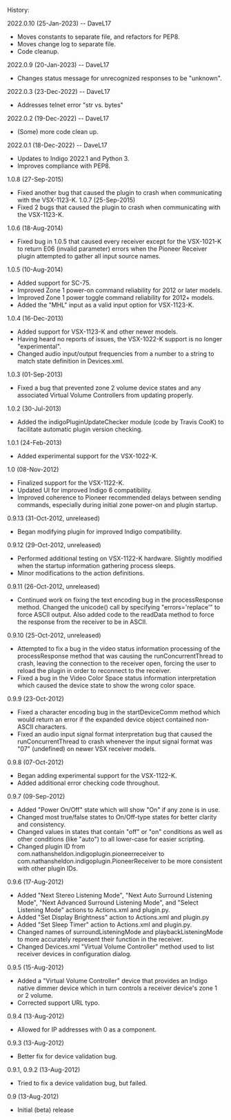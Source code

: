 History:

2022.0.10 (25-Jan-2023) -- DaveL17
* Moves constants to separate file, and refactors for PEP8.
* Moves change log to separate file.
* Code cleanup.

2022.0.9 (20-Jan-2023) -- DaveL17
* Changes status message for unrecognized responses to be "unknown".

2022.0.3 (23-Dec-2022) -- DaveL17
* Addresses telnet error "str vs. bytes"

2022.0.2 (19-Dec-2022) -- DaveL17
* (Some) more code clean up.

2022.0.1 (18-Dec-2022) -- DaveL17
* Updates to Indigo 2022.1 and Python 3.
* Improves compliance with PEP8.

1.0.8 (27-Sep-2015)
* Fixed another bug that caused the plugin to crash when communicating with the VSX-1123-K.
1.0.7 (25-Sep-2015)
* Fixed 2 bugs that caused the plugin to crash when communicating with the VSX-1123-K.

1.0.6 (18-Aug-2014)
* Fixed bug in 1.0.5 that caused every receiver except for the VSX-1021-K to return E06 (invalid
parameter) errors when the Pioneer Receiver plugin attempted to gather all input source names.

1.0.5 (10-Aug-2014)
* Added support for SC-75.
* Improved Zone 1 power-on command reliability for 2012 or later models.
* Improved Zone 1 power toggle command reliability for 2012+ models.
* Added the "MHL" input as a valid input option for VSX-1123-K.

1.0.4 (16-Dec-2013)
* Added support for VSX-1123-K and other newer models.
* Having heard no reports of issues, the VSX-1022-K support is no longer "experimental".
* Changed audio input/output frequencies from a number to a string to match state definition in
  Devices.xml.

1.0.3 (01-Sep-2013)
* Fixed a bug that prevented zone 2 volume device states and any associated Virtual Volume Controllers
  from updating properly.

1.0.2 (30-Jul-2013)
* Added the indigoPluginUpdateChecker module (code by Travis CooK) to facilitate automatic plugin
  version checking.

1.0.1 (24-Feb-2013)
*  Added experimental support for the VSX-1022-K.

1.0 (08-Nov-2012)
*  Finalized support for the VSX-1122-K.
*  Updated UI for improved Indigo 6 compatibility.
*  Improved coherence to Pioneer recommended delays between sending commands, especially during initial
   zone power-on and plugin startup.

0.9.13 (31-Oct-2012, unreleased)
*  Began modifying plugin for improved Indigo compatibility.

0.9.12 (29-Oct-2012, unreleased)
*  Performed additional testing on VSX-1122-K hardware. Slightly modified when the startup information
   gathering process sleeps.
*  Minor modifications to the action definitions.

0.9.11 (26-Oct-2012, unreleased)
*  Continued work on fixing the text encoding bug in the processResponse method.  Changed the unicode()
   call by specifying "errors='replace'" to force ASCII output. Also added code to the readData method
   to force the response from the receiver to be in ASCII.

0.9.10 (25-Oct-2012, unreleased)
*  Attempted to fix a bug in the video status information processing of the processResponse method that
   was causing the runConcurrentThread to crash, leaving the connection to the receiver open, forcing
   the user to reload the plugin in order to reconnect to the receiver.
*  Fixed a bug in the Video Color Space status information interpretation which caused the device state
   to show the wrong color space.

0.9.9 (23-Oct-2012)
*  Fixed a character encoding bug in the startDeviceComm method which would return an error if the
   expanded device object contained non-ASCII characters.
*  Fixed an audio input signal format interpretation bug that caused the runConcurrentThread to crash
   whenever the input signal format was "07" (undefined) on newer VSX receiver models.

0.9.8 (07-Oct-2012)
*  Began adding experimental support for the VSX-1122-K.
*  Added additional error checking code throughout.

0.9.7 (09-Sep-2012)
*  Added "Power On/Off" state which will show "On" if any zone is in use.
*  Changed most true/false states to On/Off-type states for better clarity and consistency.
*  Changed values in states that contain "off" or "on" conditions as well as other conditions (like
   "auto") to all lower-case for easier scripting.
*  Changed plugin ID from com.nathansheldon.indigoplugin.pioneerreceiver to
   com.nathansheldon.indigoplugin.PioneerReceiver to be more consistent with other plugin IDs.

0.9.6 (17-Aug-2012)
*  Added "Next Stereo Listening Mode", "Next Auto Surround Listening Mode", "Next Advanced Surround
   Listening Mode", and "Select Listening Mode" actions to Actions.xml and plugin.py.
*  Added "Set Display Brightness" action to Actions.xml and plugin.py
*  Added "Set Sleep Timer" action to Actions.xml and plugin.py.
*  Changed names of surroundListeningMode and playbackListeningMode to more accurately represent their
   function in the receiver.
*  Changed Devices.xml "Virtual Volume Controller" method used to list receiver devices in
   configuration dialog.

0.9.5 (15-Aug-2012)
*  Added a "Virtual Volume Controller" device that provides an Indigo native dimmer device which in
   turn controls a receiver device's zone 1 or 2 volume.
*  Corrected support URL typo.

0.9.4 (13-Aug-2012)
*  Allowed for IP addresses with 0 as a component.

0.9.3 (13-Aug-2012)
*  Better fix for device validation bug.

0.9.1, 0.9.2 (13-Aug-2012)
*  Tried to fix a device validation bug, but failed.

0.9 (13-Aug-2012)
*  Initial (beta) release
